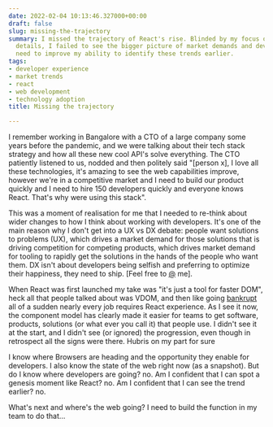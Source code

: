```yaml
---
date: 2022-02-04 10:13:46.327000+00:00
draft: false
slug: missing-the-trajectory
summary: I missed the trajectory of React's rise. Blinded by my focus on technical
  details, I failed to see the bigger picture of market demands and developer needs.  I
  need to improve my ability to identify these trends earlier.
tags:
- developer experience
- market trends
- react
- web development
- technology adoption
title: Missing the trajectory

---
```

I remember working in Bangalore with a CTO of a large company some years before the pandemic, and we were talking about their tech stack strategy and how all these new cool API's solve everything. The CTO patiently listened to us, nodded and then politely said "\[person x], I love all these technologies, it's amazing to see the web capabilities improve, however we're in a competitive market and I need to build our product quickly and I need to hire 150 developers quickly and everyone knows React. That's why were using this stack".

This was a moment of realisation for me that I needed to re-think about wider changes to how I think about working with developers. It's one of the main reason why I don't get into a UX vs DX debate: people want solutions to problems (UX), which drives a market demand for those solutions that is driving competition for competing products, which drives market demand for tooling to rapidly get the solutions in the hands of the people who want them. DX isn't about developers being selfish and preferring to optimize their happiness, they need to ship. [Feel free to [@](https://twitter.com/Paul_Kinlan) me].

When React was first launched my take was "it's just a tool for faster DOM", heck all that people talked about was VDOM, and then like going [bankrupt](https://www.goodreads.com/quotes/102579-how-did-you-go-bankrupt-two-ways-gradually-then-suddenly) all of a sudden nearly every job requires React experience. As I see it now, the component model has clearly made it easier for teams to get software, products, solutions (or what ever you call it) that people use. I didn't see it at the start, and I didn't see (or ignored) the progression, even though in retrospect all the signs were there. Hubris on my part for sure

I know where Browsers are heading and the opportunity they enable for developers. I also know the state of the web right now (as a snapshot). But do I know where developers are going? no. Am I confident that I can spot a genesis moment like React? no. Am I confident that I can see the trend earlier? no.

What's next and where's the web going? I need to build the function in my team to do that...